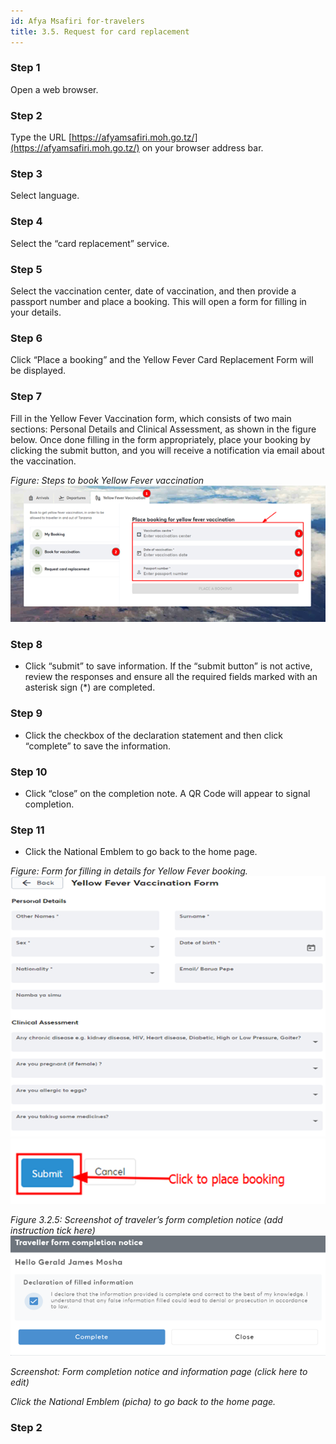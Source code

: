 ```yaml
---
id: Afya Msafiri for-travelers
title: 3.5. Request for card replacement
---
```

### Step 1
Open a web browser.

### Step 2
Type the URL [https://afyamsafiri.moh.go.tz/](https://afyamsafiri.moh.go.tz/) on your browser address bar.

### Step 3
Select language.

### Step 4
Select the “card replacement” service.

### Step 5
Select the vaccination center, date of vaccination, and then provide a passport number and place a booking. This will open a form for filling in your details.

### Step 6
Click “Place a booking” and the Yellow Fever Card Replacement Form will be displayed.

### Step 7
Fill in the Yellow Fever Vaccination form, which consists of two main sections: Personal Details and Clinical Assessment, as shown in the figure below. Once done filling in the form appropriately, place your booking by clicking the submit button, and you will receive a notification via email about the vaccination.

_Figure: Steps to book Yellow Fever vaccination_
![alt text](../../static/img/Picture6.png)

### Step 8
- Click “submit” to save information. If the “submit button” is not active, review the responses and ensure all the required fields marked with an asterisk sign (*) are completed.

### Step 9
- Click the checkbox of the declaration statement and then click “complete” to save the information.

### Step 10
- Click “close” on the completion note. A QR Code will appear to signal completion.

### Step 11
- Click the National Emblem to go back to the home page.

_Figure: Form for filling in details for Yellow Fever booking._
![alt text](../../static/img/Picture7.png)
![alt text](../../static/img/Picture8.png)

_Figure 3.2.5: Screenshot of traveler’s form completion notice (add instruction tick here)_
![alt text](../../static/img/Picture9.png)

_Screenshot: Form completion notice and information page (click here to edit)_

_Click the National Emblem (picha) to go back to the home page._

### Step 2